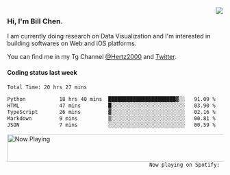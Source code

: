 <img  align="right" src="https://github-readme-stats.vercel.app/api?username=BillChen2k&show_icons=false&count_private=true&hide_title=true">

### Hi, I'm Bill Chen.

I am currently doing research on Data Visualization and I'm interested in building softwares on Web and iOS platforms.

You can find me in my Tg Channel [@Hertz2000](https://t.me/Hertz2000) and [Twitter](https://twitter.com/billchen2k).

#### Coding status last week

<!--START_SECTION:waka-->

```txt
Total Time: 20 hrs 27 mins

Python           18 hrs 40 mins  ██████████████████████▓░░   91.09 %
HTML             47 mins         █░░░░░░░░░░░░░░░░░░░░░░░░   03.90 %
TypeScript       26 mins         ▓░░░░░░░░░░░░░░░░░░░░░░░░   02.16 %
Markdown         9 mins          ▒░░░░░░░░░░░░░░░░░░░░░░░░   00.81 %
JSON             7 mins          ░░░░░░░░░░░░░░░░░░░░░░░░░   00.59 %
```

<!--END_SECTION:waka-->


<div>
<a href="https://spotify-now-playing.billchen2k.vercel.app/now-playing?open">
   <img align="right" src="https://spotify-now-playing.billchen2k.vercel.app/now-playing" width="540" height="64" alt="Now Playing">
</a>
</div>

<div>
<p align="right"><code>Now playing on Spotify: </code></p>
</div>

<!--
**BillChen2K/BillChen2K** is a ✨ _special_ ✨ repository because its `README.md` (this file) appears on your GitHub profile.

Here are some ideas to get you started:

- 🔭 I’m currently working on ...
- 🌱 I’m currently learning ...
- 👯 I’m looking to collaborate on ...
- 🤔 I’m looking for help with ...
- 💬 Ask me about ...
- 📫 How to reach me: ...
- 😄 Pronouns: ...
- ⚡ Fun fact: ...
-->
